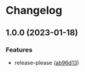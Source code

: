 # Changelog

## 1.0.0 (2023-01-18)


### Features

* release-please ([ab96d13](https://github.com/aopopov90/release-test/commit/ab96d131b39503012475350be498bdab4c7fce08))

